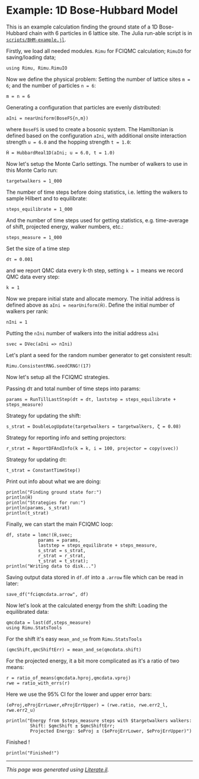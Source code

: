 # Example: 1D Bose-Hubbard Model

This is an example calculation finding the ground state of
a 1D Bose-Hubbard chain with 6 particles in 6 lattice site.
The Julia run-able script is in [`scripts/BHM-example.jl`](https://github.com/joachimbrand/Rimu.jl/blob/develop/scripts/BHM-example.jl).

Firstly, we load all needed modules.
`Rimu` for FCIQMC calculation; `RimuIO` for saving/loading data;

```@example BHM-example
using Rimu, Rimu.RimuIO
```

Now we define the physical problem:
Setting the number of lattice sites `m = 6`;
and the number of particles `n = 6`:

```@example BHM-example
m = n = 6
```

Generating a configuration that particles are evenly distributed:

```@example BHM-example
aIni = nearUniform(BoseFS{n,m})
```

where `BoseFS` is used to create a bosonic system.
The Hamiltonian is defined based on the configuration `aIni`,
with additional onsite interaction strength `u = 6.0`
and the hopping strength `t = 1.0`:

```@example BHM-example
Ĥ = HubbardReal1D(aIni; u = 6.0, t = 1.0)
```

Now let's setup the Monte Carlo settings.
The number of walkers to use in this Monte Carlo run:

```@example BHM-example
targetwalkers = 1_000
```

The number of time steps before doing statistics,
i.e. letting the walkers to sample Hilbert and to equilibrate:

```@example BHM-example
steps_equilibrate = 1_000
```

And the number of time steps used for getting statistics,
e.g. time-average of shift, projected energy, walker numbers, etc.:

```@example BHM-example
steps_measure = 1_000
```

Set the size of a time step

```@example BHM-example
dτ = 0.001
```

and we report QMC data every k-th step,
setting `k = 1` means we record QMC data every step:

```@example BHM-example
k = 1
```

Now we prepare initial state and allocate memory.
The initial address is defined above as `aIni = nearUniform(Ĥ)`.
Define the initial number of walkers per rank:

```@example BHM-example
nIni = 1
```

Putting the `nIni` number of walkers into the initial address `aIni`

```@example BHM-example
svec = DVec(aIni => nIni)
```

Let's plant a seed for the random number generator to get consistent result:

```@example BHM-example
Rimu.ConsistentRNG.seedCRNG!(17)
```

Now let's setup all the FCIQMC strategies.

Passing dτ and total number of time steps into params:

```@example BHM-example
params = RunTillLastStep(dτ = dτ, laststep = steps_equilibrate + steps_measure)
```

Strategy for updating the shift:

```@example BHM-example
s_strat = DoubleLogUpdate(targetwalkers = targetwalkers, ζ = 0.08)
```

Strategy for reporting info and setting projectors:

```@example BHM-example
r_strat = ReportDFAndInfo(k = k, i = 100, projector = copy(svec))
```

Strategy for updating dτ:

```@example BHM-example
t_strat = ConstantTimeStep()
```

Print out info about what we are doing:

```@example BHM-example
println("Finding ground state for:")
println(Ĥ)
println("Strategies for run:")
println(params, s_strat)
println(t_strat)
```

Finally, we can start the main FCIQMC loop:

```@example BHM-example
df, state = lomc!(Ĥ,svec;
            params = params,
            laststep = steps_equilibrate + steps_measure,
            s_strat = s_strat,
            r_strat = r_strat,
            τ_strat = t_strat);
println("Writing data to disk...")
```

Saving output data stored in `df.df` into a `.arrow` file which can be read in later:

```@example BHM-example
save_df("fciqmcdata.arrow", df)
```

Now let's look at the calculated energy from the shift:
Loading the equilibrated data:

```@example BHM-example
qmcdata = last(df,steps_measure)
using Rimu.StatsTools
```

For the shift it's easy `mean_and_se` from `Rimu.StatsTools`

```@example BHM-example
(qmcShift,qmcShiftErr) = mean_and_se(qmcdata.shift)
```

For the projected energy, it a bit more complicated as it's a ratio of two means:

```@example BHM-example
r = ratio_of_means(qmcdata.hproj,qmcdata.vproj)
rwe = ratio_with_errs(r)
```

Here we use the 95% CI for the lower and upper error bars:

```@example BHM-example
(eProj,eProjErrLower,eProjErrUpper) = (rwe.ratio, rwe.err2_l, rwe.err2_u)

println("Energy from $steps_measure steps with $targetwalkers walkers:
         Shift: $qmcShift ± $qmcShiftErr;
         Projected Energy: $eProj ± ($eProjErrLower, $eProjErrUpper)")
```

Finished !

```@example BHM-example
println("Finished!")
```

---

*This page was generated using [Literate.jl](https://github.com/fredrikekre/Literate.jl).*
